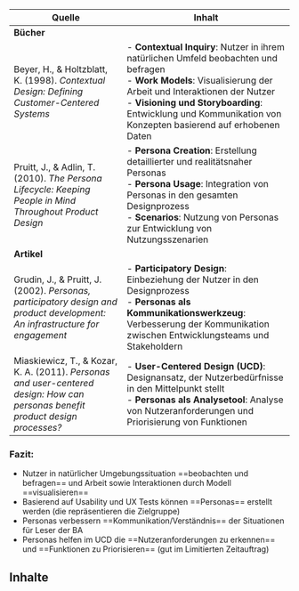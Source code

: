 | Quelle                                                                                                                          | Inhalt                                                                                                                                                                                                                                                                            |
| ------------------------------------------------------------------------------------------------------------------------------- | --------------------------------------------------------------------------------------------------------------------------------------------------------------------------------------------------------------------------------------------------------------------------------- |
| **Bücher**                                                                                                                      |                                                                                                                                                                                                                                                                                   |
| Beyer, H., & Holtzblatt, K. (1998). _Contextual Design: Defining Customer-Centered Systems_                                     | - **Contextual Inquiry**: Nutzer in ihrem natürlichen Umfeld beobachten und befragen<br>- **Work Models**: Visualisierung der Arbeit und Interaktionen der Nutzer<br>- **Visioning und Storyboarding**: Entwicklung und Kommunikation von Konzepten basierend auf erhobenen Daten |
| Pruitt, J., & Adlin, T. (2010). _The Persona Lifecycle: Keeping People in Mind Throughout Product Design_                       | - **Persona Creation**: Erstellung detaillierter und realitätsnaher Personas<br>- **Persona Usage**: Integration von Personas in den gesamten Designprozess<br>- **Scenarios**: Nutzung von Personas zur Entwicklung von Nutzungsszenarien                                        |
| **Artikel**                                                                                                                     |                                                                                                                                                                                                                                                                                   |
| Grudin, J., & Pruitt, J. (2002). _Personas, participatory design and product development: An infrastructure for engagement_     | - **Participatory Design**: Einbeziehung der Nutzer in den Designprozess<br>- **Personas als Kommunikationswerkzeug**: Verbesserung der Kommunikation zwischen Entwicklungsteams und Stakeholdern                                                                                 |
| Miaskiewicz, T., & Kozar, K. A. (2011). _Personas and user-centered design: How can personas benefit product design processes?_ | - **User-Centered Design (UCD)**: Designansatz, der Nutzerbedürfnisse in den Mittelpunkt stellt<br>- **Personas als Analysetool**: Analyse von Nutzeranforderungen und Priorisierung von Funktionen                                                                               |
### Fazit:
- Nutzer in natürlicher Umgebungssituation ==beobachten und befragen== und Arbeit sowie Interaktionen durch Modell ==visualisieren==
- Basierend auf Usability und UX Tests können ==Personas== erstellt werden (die repräsentieren die Zielgruppe)
- Personas verbessern ==Kommunikation/Verständnis== der Situationen für Leser der BA
- Personas helfen im UCD die ==Nutzeranforderungen zu erkennen== und ==Funktionen zu Priorisieren== (gut im Limitierten Zeitauftrag)



## Inhalte

